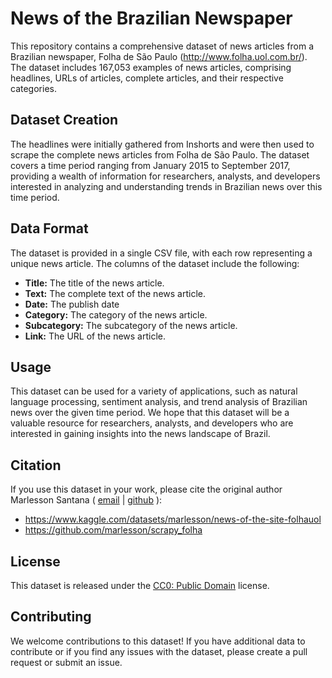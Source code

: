 # News of the Brazilian Newspaper

This repository contains a comprehensive dataset of news articles from a Brazilian newspaper, Folha de São Paulo (http://www.folha.uol.com.br/). The dataset includes 167,053 examples of news articles, comprising headlines, URLs of articles, complete articles, and their respective categories. 

## Dataset Creation

The headlines were initially gathered from Inshorts and were then used to scrape the complete news articles from Folha de São Paulo. The dataset covers a time period ranging from January 2015 to September 2017, providing a wealth of information for researchers, analysts, and developers interested in analyzing and understanding trends in Brazilian news over this time period.

## Data Format

The dataset is provided in a single CSV file, with each row representing a unique news article. The columns of the dataset include the following:

- **Title:** The title of the news article.
- **Text:** The complete text of the news article.
- **Date:** The publish date
- **Category:** The category of the news article.
- **Subcategory:** The subcategory of the news article.
- **Link:** The URL of the news article.

## Usage

This dataset can be used for a variety of applications, such as natural language processing, sentiment analysis, and trend analysis of Brazilian news over the given time period. We hope that this dataset will be a valuable resource for researchers, analysts, and developers who are interested in gaining insights into the news landscape of Brazil.

## Citation

If you use this dataset in your work, please cite the original author Marlesson Santana ( [email](marlessonsa@gmail.com) | [github](https://github.com/marlesson) ):

* https://www.kaggle.com/datasets/marlesson/news-of-the-site-folhauol
* https://github.com/marlesson/scrapy_folha

## License

This dataset is released under the [CC0: Public Domain](https://creativecommons.org/share-your-work/public-domain/cc0/) license.

## Contributing

We welcome contributions to this dataset! If you have additional data to contribute or if you find any issues with the dataset, please create a pull request or submit an issue.

